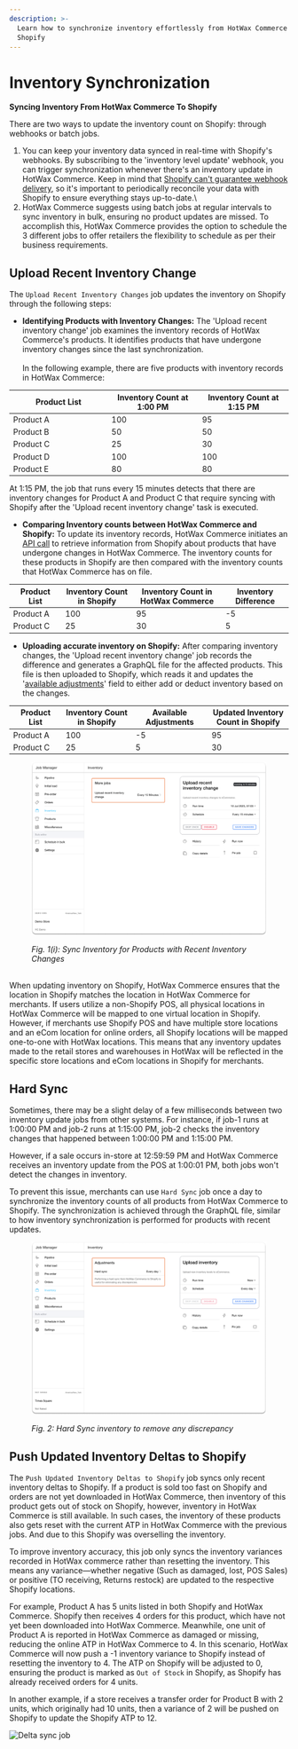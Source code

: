 ```yaml
---
description: >-
  Learn how to synchronize inventory effortlessly from HotWax Commerce to
  Shopify
---
```


# Inventory Synchronization

**Syncing Inventory From HotWax Commerce To Shopify**

There are two ways to update the inventory count on Shopify: through webhooks or batch jobs.

1. You can keep your inventory data synced in real-time with Shopify's webhooks. By subscribing to the 'inventory level update' webhook, you can trigger synchronization whenever there's an inventory update in HotWax Commerce. Keep in mind that [Shopify can't guarantee webhook delivery](https://shopify.dev/apps/webhooks#limitation), so it's important to periodically reconcile your data with Shopify to ensure everything stays up-to-date.\\
2. HotWax Commerce suggests using batch jobs at regular intervals to sync inventory in bulk, ensuring no product updates are missed. To accomplish this, HotWax Commerce provides the option to schedule the 3 different jobs to offer retailers the flexibility to schedule as per their business requirements.

## Upload Recent Inventory Change

The `Upload Recent Inventory Changes` job updates the inventory on Shopify through the following steps:

* **Identifying Products with Inventory Changes:** The 'Upload recent inventory change' job examines the inventory records of HotWax Commerce's products. It identifies products that have undergone inventory changes since the last synchronization.\
  \
  In the following example, there are five products with inventory records in HotWax Commerce:

<table><thead><tr><th width="163.33333333333331">Product List</th><th>Inventory Count at 1:00 PM</th><th>Inventory Count at 1:15 PM</th></tr></thead><tbody><tr><td>Product A</td><td>100</td><td>95</td></tr><tr><td>Product B</td><td>50</td><td>50</td></tr><tr><td>Product C</td><td>25</td><td>30</td></tr><tr><td>Product D</td><td>100</td><td>100</td></tr><tr><td>Product E</td><td>80</td><td>80</td></tr></tbody></table>

At 1:15 PM, the job that runs every 15 minutes detects that there are inventory changes for Product A and Product C that require syncing with Shopify after the 'Upload recent inventory change' task is executed.

* **Comparing Inventory counts between HotWax Commerce and Shopify:** To update its inventory records, HotWax Commerce initiates an [API call](https://shopify.dev/docs/api/admin-rest/2023-04/resources/inventorylevel#get-inventory-levels?location-ids=655441491) to retrieve information from Shopify about products that have undergone changes in HotWax Commerce. The inventory counts for these products in Shopify are then compared with the inventory counts that HotWax Commerce has on file.

<table><thead><tr><th width="147">Product List</th><th width="238">Inventory Count in Shopify</th><th width="331">Inventory Count in HotWax Commerce</th><th width="198">Inventory Difference</th></tr></thead><tbody><tr><td>Product A</td><td>100</td><td>95</td><td>-5</td></tr><tr><td>Product C</td><td>25</td><td>30</td><td>5</td></tr></tbody></table>

* **Uploading accurate inventory on Shopify:** After comparing inventory changes, the 'Upload recent inventory change' job records the difference and generates a GraphQL file for the affected products. This file is then uploaded to Shopify, which reads it and updates the '[available adjustments](https://shopify.dev/docs/api/admin-rest/2022-10/resources/inventorylevel#post-inventory-levels-adjust)' field to either add or deduct inventory based on the changes.

<table><thead><tr><th width="152">Product List</th><th width="236">Inventory Count in Shopify</th><th width="219">Available Adjustments</th><th width="309">Updated Inventory Count in Shopify</th></tr></thead><tbody><tr><td>Product A</td><td>100</td><td>-5</td><td>95</td></tr><tr><td>Product C</td><td>25</td><td>5</td><td>30</td></tr></tbody></table>

<figure><img src="../../.gitbook/assets/10.png" alt=""><figcaption><p><em>Fig. 1(i): Sync Inventory for Products with Recent Inventory Changes</em></p></figcaption></figure>

\
When updating inventory on Shopify, HotWax Commerce ensures that the location in Shopify matches the location in HotWax Commerce for merchants. If users utilize a non-Shopify POS, all physical locations in HotWax Commerce will be mapped to one virtual location in Shopify. However, if merchants use Shopify POS and have multiple store locations and an eCom location for online orders, all Shopify locations will be mapped one-to-one with HotWax locations. This means that any inventory updates made to the retail stores and warehouses in HotWax will be reflected in the specific store locations and eCom locations in Shopify for merchants.

## Hard Sync

Sometimes, there may be a slight delay of a few milliseconds between two inventory update jobs from other systems. For instance, if job-1 runs at 1:00:00 PM and job-2 runs at 1:15:00 PM, job-2 checks the inventory changes that happened between 1:00:00 PM and 1:15:00 PM.

However, if a sale occurs in-store at 12:59:59 PM and HotWax Commerce receives an inventory update from the POS at 1:00:01 PM, both jobs won't detect the changes in inventory.

To prevent this issue, merchants can use `Hard Sync` job once a day to synchronize the inventory counts of all products from HotWax Commerce to Shopify. The synchronization is achieved through the GraphQL file, similar to how inventory synchronization is performed for products with recent updates.

<figure><img src="../../.gitbook/assets/11.png" alt=""><figcaption><p><em>Fig. 2: Hard Sync inventory to remove any discrepancy</em></p></figcaption></figure>

## Push Updated Inventory Deltas to Shopify

The `Push Updated Inventory Deltas to Shopify` job syncs only recent inventory deltas to Shopify. If a product is sold too fast on Shopify and orders are not yet downloaded in HotWax Commerce, then inventory of this product gets out of stock on Shopify, however, inventory in HotWax Commerce is still available. In such cases, the inventory of these products also gets reset with the current ATP in HotWax Commerce with the previous jobs. And due to this Shopify was overselling the inventory.

To improve inventory accuracy, this job only syncs the inventory variances recorded in HotWax commerce rather than resetting the inventory. This means any variance—whether negative (Such as damaged, lost, POS Sales) or positive (TO receiving, Returns restock) are updated to the respective Shopify locations.

For example, Product A has 5 units listed in both Shopify and HotWax Commerce. Shopify then receives 4 orders for this product, which have not yet been downloaded into HotWax Commerce. Meanwhile, one unit of Product A is reported in HotWax Commerce as damaged or missing, reducing the online ATP in HotWax Commerce to 4. In this scenario, HotWax Commerce will now push a -1 inventory variance to Shopify instead of resetting the inventory to 4. The ATP on Shopify will be adjusted to 0, ensuring the product is marked as `Out of Stock` in Shopify, as Shopify has already received orders for 4 units.

In another example, if a store receives a transfer order for Product B with 2 units, which originally had 10 units, then a variance of 2 will be pushed on Shopify to update the Shopify ATP to 12. 

![Delta sync job](https://github.com/user-attachments/assets/a960fbc8-d315-4fc2-aaca-e196166e5492)
